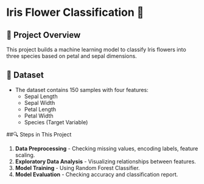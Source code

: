 # Iris Flower Classification 🌸

## 📌 Project Overview
This project builds a machine learning model to classify Iris flowers into three species based on petal and sepal dimensions.

## 📂 Dataset
- The dataset contains 150 samples with four features:
  - Sepal Length
  - Sepal Width
  - Petal Length
  - Petal Width
  - Species (Target Variable)

##🔍 Steps in This Project
1. **Data Preprocessing** - Checking missing values, encoding labels, feature scaling.
2. **Exploratory Data Analysis** - Visualizing relationships between features.
3. **Model Training** - Using Random Forest Classifier.
4. **Model Evaluation** - Checking accuracy and classification report.
